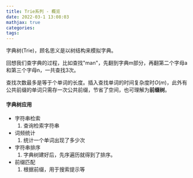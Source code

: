 ```yaml
---
title: Trie系列 - 概览
date: 2022-03-1 13:08:03
mathjax: true
categories:
tags: 
---
```



字典树(Trie)，顾名思义是以树结构来模拟字典。

回想我们查字典的过程，比如查找"man"，先翻到字典m部分，再翻第二个字母a和第三个字母n，一共查找3次。

查找次数最多是等于个单词的长度。插入查找单词的时间复杂度时$O(m)$，此外有公共前缀的单词只需存一次公共前缀，节省了空间，也可理解为**前缀树**。

#### 字典树应用

- 字符串检索
    1. 查询检索字符串
- 词频统计
    1. 统计一个单词出现了多少次
- 字符串排序
    1. 字典树建好后，先序遍历就得到了排序。
- 前缀匹配
    1. 根据前缀，用于搜索提示等
